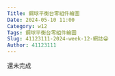 ```yaml
---
Title: 鋼球平衡台零組件繪圖
Date: 2024-05-10 11:00
Category: w12
Tags: 鋼球平衡台零組件繪圖
Slug: 41123111-2024-week-12-網誌😁
Author: 41123111
---
```

還未完成